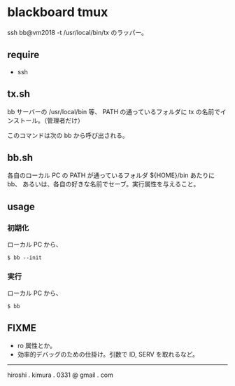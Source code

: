 # blackboard tmux

ssh bb@vm2018 -t /usr/local/bin/tx のラッパー。

## require

* ssh


## tx.sh

bb サーバーの /usr/local/bin 等、
PATH の通っているフォルダに tx の名前でインストール。（管理者だけ）

このコマンドは次の bb から呼び出される。

## bb.sh

各自のローカル PC の PATH が通っているフォルダ ${HOME}/bin あたりに bb、
あるいは、各自の好きな名前でセーブ。実行属性を与えること。

## usage

### 初期化

ローカル PC から、

```
$ bb --init
```

### 実行

ローカル PC から、

```
$ bb
```

## FIXME

* ro 属性とか。
* 効率的デバッグのための仕掛け。引数で ID, SERV を取れるなど。

---
hiroshi . kimura . 0331 @ gmail . com
